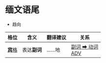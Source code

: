 # 缅文语尾

- 趋向

|格位|含义|翻译建议|关系|
|-|-|-|-|
|[**宾**格](https://assets-hk.wikipali.org/pali-handbook/zh-Hans/declension/acc.html)|表达**副词**|……地|[副词 ➡ 动词<br>ADV](https://assets-hk.wikipali.org/pali-handbook/zh-Hans/basic-relation/acc/acc-adv.html)|
